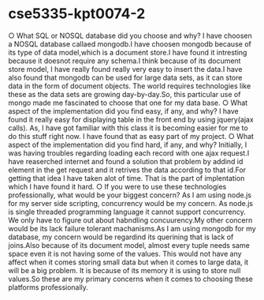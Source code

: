 # cse5335-kpt0074-2
○ What SQL or NOSQL database did you choose and why?
I have choosen a NOSQL database callaed mongodb.I have choosen mongodb because of its type of data model,which is a document store.I have
found it intresting because it doesnot require any schema.I think because of its document store model, I have really found really very easy
to insert the data.I have also found that  mongodb can be used for large data sets, as it can store data in the form of document objects.
The world requires technologies like these as the data sets are growing day-by-day.So, this particular use of mongo made me fascinated to
choose that one for my data base.
○ What aspect of the implementation did you find easy, if any, and why?
I have found it really easy for displaying table in the front end by using jquery(ajax calls). As, I have got familiar with this class it is becoming 
easier for me to do this stuff right now. I have found that as easy part of my project.
○ What aspect of the implementation did you find hard, if any, and why?
Initially, I was having troubles regarding loading each record with one ajax request.I have reaserched internet and found a solution that problem 
by addind id element in the get request and it retrives the data according to that id.For getting that idea I have taken alot of time. That 
is the part of implentation which I have found it hard.
○ If you were to use these technologies professionally, what would be your biggest concern?
As I am using node.js for my server side scripting, concurrency would be my concern. As node.js is single threaded programming language
it cannot support concurrency. We only have to figure out about habndling concuurency.My other concern would be its lack failure tolerant 
machanisms.As I am using mongodb for my database, my concern would be regardind its querining that is lack of joins.Also because of its document
model, almost every tuple needs same space even it is not having some of the values. This would not have any affect when it comes storing 
small data but when it comes to large data, it will be a big problem. It is because of its memory it is using to store null values.So these are 
my primary concerns when it comes to choosing these platforms professionally.
